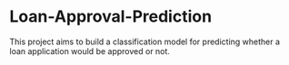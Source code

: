 # Loan-Approval-Prediction
This project aims to build a classification model for predicting whether a loan application would be approved or not.
